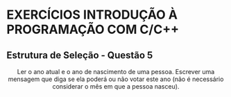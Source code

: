 # EXERCÍCIOS INTRODUÇÃO À PROGRAMAÇÃO COM C/C++ #

## Estrutura de Seleção - Questão 5 ##

<p align="center">
 Ler o ano atual e o ano de nascimento de uma pessoa. Escrever uma mensagem que diga se ela poderá ou não votar este ano (não é necessário considerar o mês em que a pessoa nasceu).
 </p>

